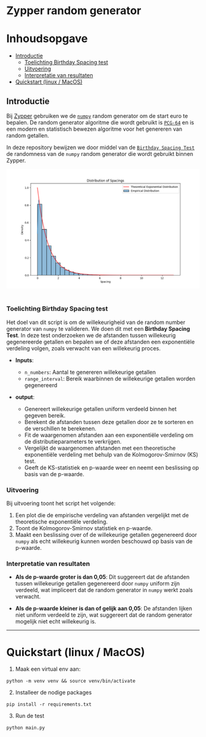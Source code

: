 Zypper random generator
===

# Inhoudsopgave
- [Introductie](#introductie)
    - [Toelichting Birthday Spacing test](#toelichting-birthday-spacing-test)
    - [Uitvoering](#uitvoering)
    - [Interpretatie van resultaten](#interpretatie-van-resultaten)
- [Quickstart (linux / MacOS)](#quickstart--linux--macos-)


## Introductie 

Bij [Zypper](https://www.zypper.app) gebruiken we de [`numpy`](https://numpy.org/doc/stable/reference/random/generator.html) random generator om de start euro te bepalen. De random generator algoritme die wordt gebruikt is [`PCG-64`](https://numpy.org/doc/stable/reference/random/bit_generators/pcg64.html#numpy.random.PCG64) en is een modern en statistisch bewezen algoritme voor het genereren van random getallen.

In deze repository bewijzen we door middel van de [`Birthday Spacing Test`](https://en.wikipedia.org/wiki/Diehard_tests) de randomness van de `numpy` random generator die wordt gebruikt binnen Zypper.

<img src="dist.png" alt="dist image" width="800"/>
<br><br>

###  Toelichting Birthday Spacing test
Het doel van dit script is om de willekeurigheid van de random number generator van `numpy` te valideren. We doen dit 
met een **Birthday Spacing Test**. In deze test onderzoeken we de afstanden tussen willekeurig gegenereerde getallen en 
bepalen we of deze afstanden een exponentiële verdeling volgen, zoals verwacht van een willekeurig proces.


- **Inputs**:
  - `n_numbers`: Aantal te genereren willekeurige getallen
  - `range_interval`: Bereik waarbinnen de willekeurige getallen worden gegenereerd

- **output**:
  - Genereert willekeurige getallen uniform verdeeld binnen het gegeven bereik.
  - Berekent de afstanden tussen deze getallen door ze te sorteren en de verschillen te berekenen.
  - Fit de waargenomen afstanden aan een exponentiële verdeling om de distributieparameters te verkrijgen.
  - Vergelijkt de waargenomen afstanden met een theoretische exponentiële verdeling met behulp van de Kolmogorov-Smirnov (KS) test.
  - Geeft de KS-statistiek en p-waarde weer en neemt een beslissing op basis van de p-waarde.

### Uitvoering

Bij uitvoering toont het script het volgende:

1. Een plot die de empirische verdeling van afstanden vergelijkt met de theoretische exponentiële verdeling.
2. Toont de Kolmogorov-Smirnov statistiek en p-waarde.
3. Maakt een beslissing over of de willekeurige getallen gegenereerd door `numpy` als echt willekeurig kunnen worden beschouwd op basis van de p-waarde.

### Interpretatie van resultaten

- **Als de p-waarde groter is dan 0,05**: Dit suggereert dat de afstanden tussen willekeurige getallen gegenereerd door `numpy` uniform zijn verdeeld, wat impliceert dat de random generator in `numpy` werkt zoals verwacht.
  
- **Als de p-waarde kleiner is dan of gelijk aan 0,05**: De afstanden lijken niet uniform verdeeld te zijn, wat suggereert dat de random generator mogelijk niet echt willekeurig is.

---

# Quickstart (linux / MacOS)

1. Maak een virtual env aan:

```
python -m venv venv && source venv/bin/activate
```

2. Installeer de nodige packages

```
pip install -r requirements.txt
```

3. Run de test

```python
python main.py
```
